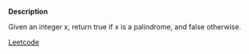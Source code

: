 **Description**

Given an integer x, return true if x is a palindrome, and false otherwise.

[Leetcode](https://leetcode.com/problems/palindrome-number/description/?envType=study-plan-v2&envId=top-interview-150)
